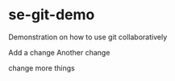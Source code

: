 # se-git-demo
Demonstration on how to use git collaboratively

Add a change
Another change

change more things